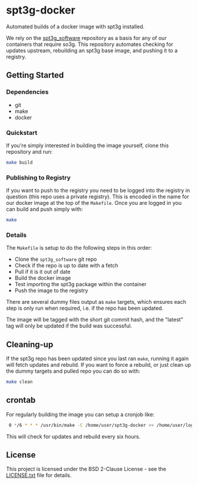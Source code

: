 # spt3g-docker

Automated builds of a docker image with spt3g installed.

We rely on the [spt3g_software](https://github.com/CMB-S4/spt3g_software)
repository as a basis for any of our containers that require so3g. This
repository automates checking for updates upstream, rebuilding an spt3g base
image, and pushing it to a registry.

## Getting Started

### Dependencies

* git
* make
* docker

### Quickstart

If you're simply interested in building the image yourself, clone this repository and run:

```bash
make build
```

### Publishing to Registry
If you want to push to the registry you need to be logged into the registry in
question (this repo uses a private registry). This is encoded in the name for
our docker image at the top of the `Makefile`. Once you are logged in you can
build and push simply with:

```bash
make
```

### Details
The `Makefile` is setup to do the following steps in this order:

* Clone the `spt3g_software` git repo
* Check if the repo is up to date with a fetch
* Pull if it is it out of date
* Build the docker image
* Test importing the spt3g package within the container
* Push the image to the registry

There are several dummy files output as `make` targets, which ensures each step
is only run when required, i.e. if the repo has been updated.

The image will be tagged with the short git commit hash, and the "latest" tag
will only be updated if the build was successful.

## Cleaning-up
If the spt3g repo has been updated since you last ran `make`, running it again
will fetch updates and rebuild. If you want to force a rebuild, or just clean
up the dummy targets and pulled repo you can do so with:

```bash
make clean
```

## crontab
For regularly building the image you can setup a cronjob like:

```bash
 0 */6 * * * /usr/bin/make -C /home/user/spt3g-docker >> /home/user/log/spt3g-docker.log
```

This will check for updates and rebuild every six hours.

## License

This project is licensed under the BSD 2-Clause License - see the [LICENSE.txt](LICENSE.txt) file for details.
